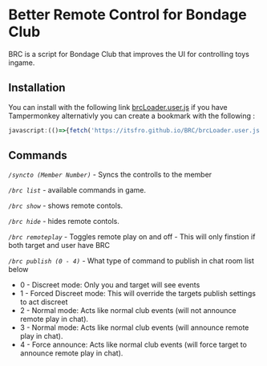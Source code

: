 # Better Remote Control for Bondage Club

BRC is a script for Bondage Club that improves the UI for controlling toys ingame.

## Installation

You can install with the following link [brcLoader.user.js](https://itsfro.github.io/BRC/brcLoader.user.js) if you have Tampermonkey alternativly you can create a bookmark with the following : 

```js
javascript:(()=>{fetch('https://itsfro.github.io/BRC/brcLoader.user.js').then(r=>r.text()).then(r=>eval(r));})();
```

## Commands

*`/syncto (Member Number)`* - Syncs the controlls to the member

*`/brc list`* - available commands in game.

*`/brc show`* - shows remote contols.

*`/brc hide`* - hides remote contols.

*`/brc remoteplay`* - Toggles remote play on and off - This will only finstion if both target and user have BRC

*`/brc publish (0 - 4)`* - What type of command to publish in chat room list below


* 0 - Discreet mode: Only you and target will see events
* 1 - Forced Discreet mode: This will override the targets publish settings to act discreet
* 2 - Normal mode: Acts like normal club events (will not announce remote play in chat). 
* 3 - Normal mode: Acts like normal club events (will announce remote play in chat). 
* 4 - Force announce: Acts like normal club events (will force target to announce remote play in chat).

